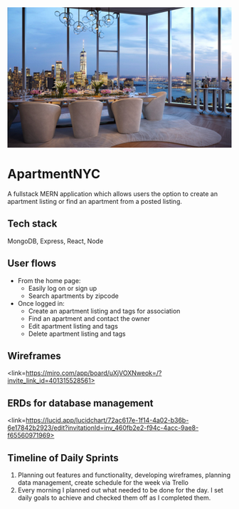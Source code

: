 <img alt="apartment" src="./src/components/ReadME/apt1.jpeg">

# ApartmentNYC

A fullstack MERN application which allows users the option to create an apartment listing or find an apartment from a posted listing. 

## Tech stack

MongoDB, Express, React, Node

## User flows

- From the home page:
    - Easily log on or sign up
    - Search apartments by zipcode
- Once logged in:
    - Create an apartment listing and tags for association
    - Find an apartment and contact the owner
    - Edit apartment listing and tags
    - Delete apartment listing and tags

## Wireframes

<link=https://miro.com/app/board/uXjVOXNweok=/?invite_link_id=401315528561>

## ERDs for database management
<link=https://lucid.app/lucidchart/72ac617e-1f14-4a02-b36b-6e17842b2923/edit?invitationId=inv_460fb2e2-f94c-4acc-9ae8-f65560971969>

## Timeline of Daily Sprints

1. Planning out features and functionality, developing wireframes, planning data management, create schedule for the week via Trello
2. Every morning I planned out what needed to be done for the day. I set daily goals to achieve and checked them off as I completed them.
